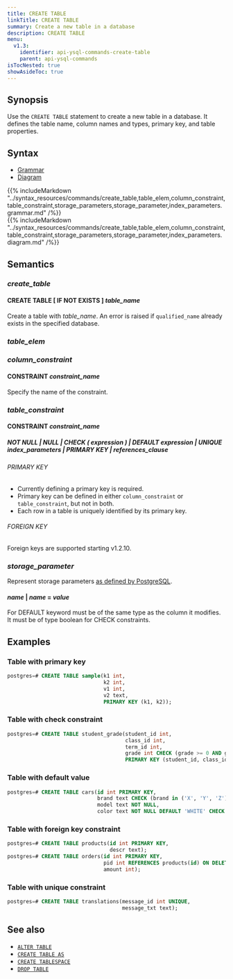 ```yaml
---
title: CREATE TABLE
linkTitle: CREATE TABLE
summary: Create a new table in a database
description: CREATE TABLE
menu:
  v1.3:
    identifier: api-ysql-commands-create-table
    parent: api-ysql-commands
isTocNested: true
showAsideToc: true
---
```


## Synopsis

Use the `CREATE TABLE` statement to create a new table in a database. It defines the table name, column names and types, primary key, and table properties.

## Syntax

<ul class="nav nav-tabs nav-tabs-yb">
  <li >
    <a href="#grammar" class="nav-link active" id="grammar-tab" data-toggle="tab" role="tab" aria-controls="grammar" aria-selected="true">
      <i class="fas fa-file-alt" aria-hidden="true"></i>
      Grammar
    </a>
  </li>
  <li>
    <a href="#diagram" class="nav-link" id="diagram-tab" data-toggle="tab" role="tab" aria-controls="diagram" aria-selected="false">
      <i class="fas fa-project-diagram" aria-hidden="true"></i>
      Diagram
    </a>
  </li>
</ul>

<div class="tab-content">
  <div id="grammar" class="tab-pane fade show active" role="tabpanel" aria-labelledby="grammar-tab">
    {{% includeMarkdown "../syntax_resources/commands/create_table,table_elem,column_constraint,table_constraint,storage_parameters,storage_parameter,index_parameters.grammar.md" /%}}
  </div>
  <div id="diagram" class="tab-pane fade" role="tabpanel" aria-labelledby="diagram-tab">
    {{% includeMarkdown "../syntax_resources/commands/create_table,table_elem,column_constraint,table_constraint,storage_parameters,storage_parameter,index_parameters.diagram.md" /%}}
  </div>
</div>

## Semantics

### *create_table*

#### CREATE TABLE [ IF NOT EXISTS ] *table_name*

Create a table with *table_name*. An error is raised if `qualified_name` already exists in the specified database.

### *table_elem*

### *column_constraint*

#### CONSTRAINT *constraint_name*

Specify the name of the constraint.

### *table_constraint*

#### CONSTRAINT *constraint_name*

##### NOT NULL | NULL | CHECK ( *expression* ) | DEFAULT *expression* | UNIQUE index_parameters | PRIMARY KEY | *references_clause*

###### PRIMARY KEY

- Currently defining a primary key is required.
- Primary key can be defined in either `column_constraint` or `table_constraint`, but not in both.
- Each row in a table is uniquely identified by its primary key.

###### FOREIGN KEY

Foreign keys are supported starting v1.2.10.

### *storage_parameter*

Represent storage parameters [as defined by PostgreSQL](https://www.postgresql.org/docs/11/sql-createtable.html#SQL-CREATETABLE-STORAGE-PARAMETERS).

#### *name* | *name* = *value*

For DEFAULT keyword must be of the same type as the column it modifies. It must be of type boolean for CHECK constraints.

## Examples

### Table with primary key

```sql
postgres=# CREATE TABLE sample(k1 int,
                               k2 int,
                               v1 int,
                               v2 text,
                               PRIMARY KEY (k1, k2));
```

### Table with check constraint

```sql
postgres=# CREATE TABLE student_grade(student_id int,
                                      class_id int,
                                      term_id int,
                                      grade int CHECK (grade >= 0 AND grade <= 10),
                                      PRIMARY KEY (student_id, class_id, term_id));
```

### Table with default value

```sql
postgres=# CREATE TABLE cars(id int PRIMARY KEY,
                             brand text CHECK (brand in ('X', 'Y', 'Z')),
                             model text NOT NULL,
                             color text NOT NULL DEFAULT 'WHITE' CHECK (color in ('RED', 'WHITE', 'BLUE')));
```

### Table with foreign key constraint

```sql
postgres=# CREATE TABLE products(id int PRIMARY KEY,
                                 descr text);
postgres=# CREATE TABLE orders(id int PRIMARY KEY,
                               pid int REFERENCES products(id) ON DELETE CASCADE,
                               amount int);
```

### Table with unique constraint

```sql
postgres=# CREATE TABLE translations(message_id int UNIQUE,
                                     message_txt text);
```

## See also

- [`ALTER TABLE`](../ddl_alter_table)
- [`CREATE TABLE AS`](../ddl_create_table_as)
- [`CREATE TABLESPACE`](../ddl_create_tablespace)
- [`DROP TABLE`](../ddl_drop_table)
